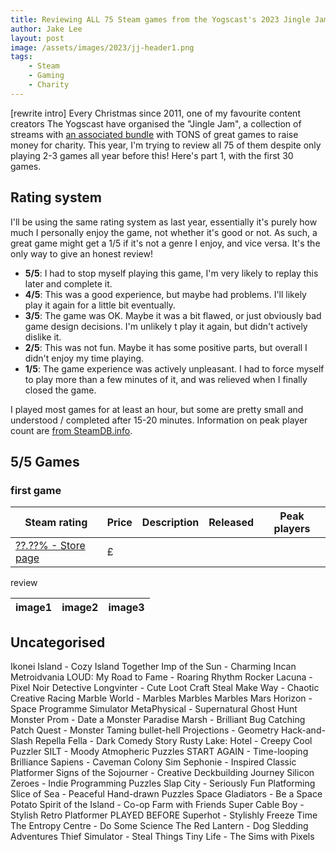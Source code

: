 ```yaml
---
title: Reviewing ALL 75 Steam games from the Yogscast's 2023 Jingle Jam charity bundle (part 2 of 3)
author: Jake Lee
layout: post
image: /assets/images/2023/jj-header1.png
tags:
    - Steam
    - Gaming
    - Charity
---
```


[rewrite intro]
Every Christmas since 2011, one of my favourite content creators The Yogscast have organised the "Jingle Jam", a collection of streams with [an associated bundle](https://jinglejam.tiltify.com/) with TONS of great games to raise money for charity. This year, I'm trying to review all 75 of them despite only playing 2-3 games all year before this! Here's part 1, with the first 30 games. 

## Rating system

I'll be using the same rating system as last year, essentially it's purely how much I personally enjoy the game, not whether it's good or not. As such, a great game might get a 1/5 if it's not a genre I enjoy, and vice versa. It's the only way to give an honest review!

* **5/5**: I had to stop myself playing this game, I'm very likely to replay this later and complete it.
* **4/5**: This was a good experience, but maybe had problems. I'll likely play it again for a little bit eventually.
* **3/5**: The game was OK. Maybe it was a bit flawed, or just obviously bad game design decisions. I'm unlikely t play it again, but didn't actively dislike it. 
* **2/5**: This was not fun. Maybe it has some positive parts, but overall I didn't enjoy my time playing.
* **1/5**: The game experience was actively unpleasant. I had to force myself to play more than a few minutes of it, and was relieved when I finally closed the game. 

I played most games for at least an hour, but some are pretty small and understood / completed after 15-20 minutes. Information on peak player count are [from SteamDB.info](https://steamdb.info/).

## 5/5 Games

### first game

| Steam rating | Price | Description | Released | Peak players
| --- | --- | --- | --- | --- |
| [??.??% - Store page](https://store.steampowered.com/app/) | £ |  |  |  |

review

| image1 | image2 | image3 |
| --- | --- | --- |

## Uncategorised

Ikonei Island - Cozy Island Together
Imp of the Sun - Charming Incan Metroidvania
LOUD: My Road to Fame - Roaring Rhythm Rocker
Lacuna - Pixel Noir Detective
Longvinter - Cute Loot Craft Steal
Make Way - Chaotic Creative Racing
Marble World - Marbles Marbles Marbles
Mars Horizon - Space Programme Simulator
MetaPhysical - Supernatural Ghost Hunt
Monster Prom - Date a Monster
Paradise Marsh - Brilliant Bug Catching
Patch Quest - Monster Taming bullet-hell
Projections - Geometry Hack-and-Slash
Repella Fella - Dark Comedy Story
Rusty Lake: Hotel - Creepy Cool Puzzler
SILT - Moody Atmopheric Puzzles
START AGAIN - Time-looping Brilliance
Sapiens - Caveman Colony Sim
Sephonie - Inspired Classic Platformer
Signs of the Sojourner - Creative Deckbuilding Journey
Silicon Zeroes - Indie Programming Puzzles
Slap City - Seriously Fun Platforming
Slice of Sea - Peaceful Hand-drawn Puzzles
Space Gladiators - Be a Space Potato
Spirit of the Island - Co-op Farm with Friends
Super Cable Boy - Stylish Retro Platformer
PLAYED BEFORE Superhot - Stylishly Freeze Time
The Entropy Centre - Do Some Science
The Red Lantern - Dog Sledding Adventures
Thief Simulator - Steal Things
Tiny Life - The Sims with Pixels